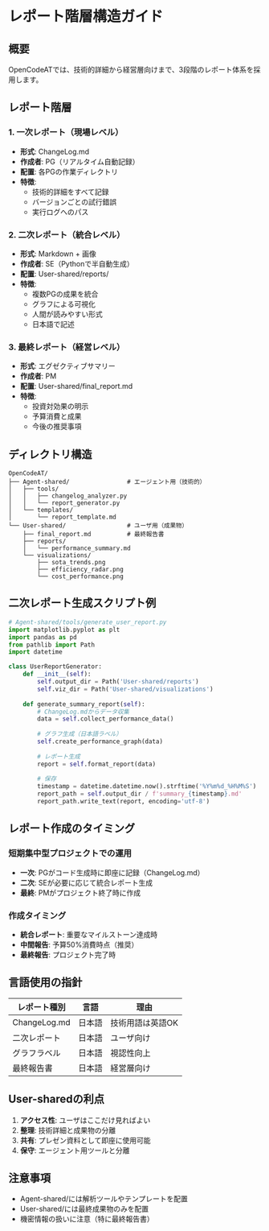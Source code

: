 # レポート階層構造ガイド

## 概要
OpenCodeATでは、技術的詳細から経営層向けまで、3段階のレポート体系を採用します。

## レポート階層

### 1. 一次レポート（現場レベル）
- **形式**: ChangeLog.md
- **作成者**: PG（リアルタイム自動記録）
- **配置**: 各PGの作業ディレクトリ
- **特徴**: 
  - 技術的詳細をすべて記録
  - バージョンごとの試行錯誤
  - 実行ログへのパス

### 2. 二次レポート（統合レベル）
- **形式**: Markdown + 画像
- **作成者**: SE（Pythonで半自動生成）
- **配置**: User-shared/reports/
- **特徴**:
  - 複数PGの成果を統合
  - グラフによる可視化
  - 人間が読みやすい形式
  - 日本語で記述

### 3. 最終レポート（経営レベル）
- **形式**: エグゼクティブサマリー
- **作成者**: PM
- **配置**: User-shared/final_report.md
- **特徴**:
  - 投資対効果の明示
  - 予算消費と成果
  - 今後の推奨事項

## ディレクトリ構造

```
OpenCodeAT/
├── Agent-shared/                # エージェント用（技術的）
│   ├── tools/
│   │   ├── changelog_analyzer.py
│   │   └── report_generator.py
│   └── templates/
│       └── report_template.md
└── User-shared/                 # ユーザ用（成果物）
    ├── final_report.md          # 最終報告書
    ├── reports/
    │   └── performance_summary.md
    └── visualizations/
        ├── sota_trends.png
        ├── efficiency_radar.png
        └── cost_performance.png
```

## 二次レポート生成スクリプト例

```python
# Agent-shared/tools/generate_user_report.py
import matplotlib.pyplot as plt
import pandas as pd
from pathlib import Path
import datetime

class UserReportGenerator:
    def __init__(self):
        self.output_dir = Path('User-shared/reports')
        self.viz_dir = Path('User-shared/visualizations')
        
    def generate_summary_report(self):
        # ChangeLog.mdからデータ収集
        data = self.collect_performance_data()
        
        # グラフ生成（日本語ラベル）
        self.create_performance_graph(data)
        
        # レポート生成
        report = self.format_report(data)
        
        # 保存
        timestamp = datetime.datetime.now().strftime('%Y%m%d_%H%M%S')
        report_path = self.output_dir / f'summary_{timestamp}.md'
        report_path.write_text(report, encoding='utf-8')
```

## レポート作成のタイミング

### 短期集中型プロジェクトでの運用
- **一次**: PGがコード生成時に即座に記録（ChangeLog.md）
- **二次**: SEが必要に応じて統合レポート生成
- **最終**: PMがプロジェクト終了時に作成

### 作成タイミング
- **統合レポート**: 重要なマイルストーン達成時
- **中間報告**: 予算50%消費時点（推奨）
- **最終報告**: プロジェクト完了時

## 言語使用の指針

| レポート種別 | 言語 | 理由 |
|------------|------|------|
| ChangeLog.md | 日本語 | 技術用語は英語OK |
| 二次レポート | 日本語 | ユーザ向け |
| グラフラベル | 日本語 | 視認性向上 |
| 最終報告書 | 日本語 | 経営層向け |

## User-sharedの利点

1. **アクセス性**: ユーザはここだけ見ればよい
2. **整理**: 技術詳細と成果物の分離
3. **共有**: プレゼン資料として即座に使用可能
4. **保守**: エージェント用ツールと分離

## 注意事項

- Agent-shared/には解析ツールやテンプレートを配置
- User-shared/には最終成果物のみを配置
- 機密情報の扱いに注意（特に最終報告書）